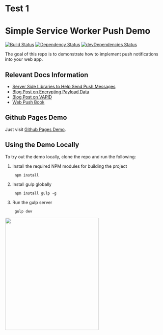 # Test 1

# Simple Service Worker Push Demo

[![Build Status](https://travis-ci.org/gauntface/simple-push-demo.svg?branch=master)](https://travis-ci.org/gauntface/simple-push-demo) [![Dependency Status](https://david-dm.org/gauntface/simple-push-demo.svg)](https://david-dm.org/gauntface/simple-push-demo) [![devDependencies Status](https://david-dm.org/gauntface/simple-push-demo/dev-status.svg)](https://david-dm.org/gauntface/simple-push-demo?type=dev)

The goal of this repo is to demonstrate how to implement push
notifications into your web app.

## Relevant Docs Information

- [Server Side Libraries to Help Send Push Messages ](https://github.com/web-push-libs/)
- [Blog Post on Encrypting Payload Data](https://developers.google.com/web/updates/2016/03/web-push-encryption)
- [Blog Post on VAPID](https://developers.google.com/web/updates/2016/07/web-push-interop-wins)
- [Web Push Book](https://web-push-book.gauntface.com)

## Github Pages Demo

Just visit [Github Pages Demo](https://gauntface.github.io/simple-push-demo/).

## Using the Demo Locally

To try out the demo locally, clone the repo and run the following:

1. Install the required NPM modules for building the project

        npm install

1. Install gulp globally

        npm install gulp -g

1. Run the gulp server

        gulp dev

<img src="http://i.imgur.com/Y2yafBv.png" width="304px" height="366xpx" />

